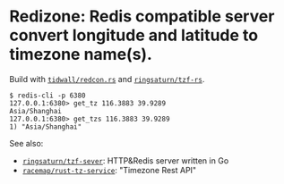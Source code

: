 # Redizone: Redis compatible server convert longitude and latitude to timezone name(s).

Build with [`tidwall/redcon.rs`](https://github.com/tidwall/redcon.rs) and
[`ringsaturn/tzf-rs`](https://github.com/ringsaturn/tzf-rs).

```console
$ redis-cli -p 6380
127.0.0.1:6380> get_tz 116.3883 39.9289
Asia/Shanghai
127.0.0.1:6380> get_tzs 116.3883 39.9289
1) "Asia/Shanghai"
```

See also:

- [`ringsaturn/tzf-sever`](https://github.com/ringsaturn/tzf-server): HTTP&Redis
  server written in Go
- [`racemap/rust-tz-service`](https://github.com/racemap/rust-tz-service):
  "Timezone Rest API"
